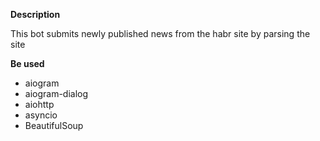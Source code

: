 **Description**

This bot submits newly published news from the habr site by parsing the site

**Be used**
- aiogram
- aiogram-dialog
- aiohttp
- asyncio
- BeautifulSoup
